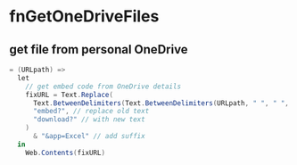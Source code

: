 # fnGetOneDriveFiles
## get file from personal OneDrive

```C#
= (URLpath) =>
  let
    // get embed code from OneDrive details
    fixURL = Text.Replace(
      Text.BetweenDelimiters(Text.BetweenDelimiters(URLpath, " ", " ", 0, 0), """", """", 0, 0), 
      "embed?", // replace old text
      "download?" // with new text
    )
      & "&app=Excel" // add suffix
  in
    Web.Contents(fixURL)
```
